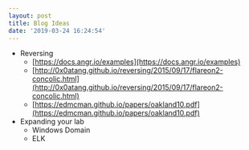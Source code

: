 ```yaml
---
layout: post
title: Blog Ideas
date: '2019-03-24 16:24:54'
---
```


- Reversing
  - [https://docs.angr.io/examples](https://docs.angr.io/examples)
  - [http://0x0atang.github.io/reversing/2015/09/17/flareon2-concolic.html](http://0x0atang.github.io/reversing/2015/09/17/flareon2-concolic.html)
  - [https://edmcman.github.io/papers/oakland10.pdf](https://edmcman.github.io/papers/oakland10.pdf)
- Expanding your lab
  - Windows Domain
  - ELK
<!--kg-card-end: markdown-->